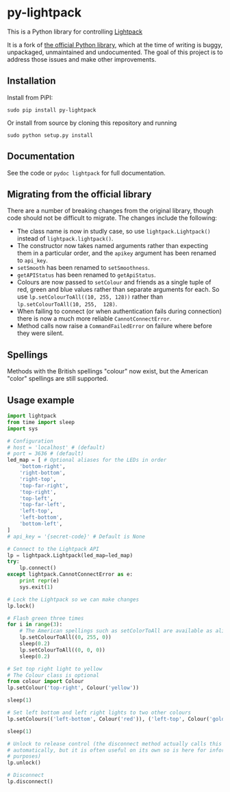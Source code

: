 py-lightpack
============

This is a Python library for controlling [Lightpack](http://lightpack.tv/)

It is a fork of [the official Python library](https://github.com/Atarity/Lightpack/blob/master/Software/apiexamples/pyLightpack/lightpack.py), which at the time of writing is buggy, unpackaged, unmaintained and undocumented.
The goal of this project is to address those issues and make other improvements.

Installation
------------

Install from PiPI:

	sudo pip install py-lightpack

Or install from source by cloning this repository and running

	sudo python setup.py install

Documentation
-------------

See the code or `pydoc lightpack` for full documentation.

Migrating from the official library
-----------------------------------

There are a number of breaking changes from the original library, though code 
should not be difficult to migrate. The changes include the following:

- The class name is now in studly case, so use `lightpack.Lightpack()` instead 
  of `lightpack.lightpack()`.
- The constructor now takes named arguments rather than expecting them in a 
  particular order, and the `apikey` argument has been renamed to `api_key`.
- `setSmooth` has been renamed to `setSmoothness`.
- `getAPIStatus` has been renamed to `getApiStatus`.
- Colours are now passed to `setColour` and friends as a single tuple of red, 
  green and blue values rather than separate arguments for each. So use 
  `lp.setColourToAll((10, 255, 128))` rather than `lp.setColourToAll(10, 255, 
  128)`.
- When failing to connect (or when authentication fails during connection) there 
  is now a much more reliable `CannotConnectError`.
- Method calls now raise a `CommandFailedError` on failure where before they 
  were silent.

Spellings
---------

Methods with the British spellings "colour" now exist, but the American "color" 
spellings are still supported.

Usage example
-------------

```python
import lightpack
from time import sleep
import sys

# Configuration
# host = 'localhost' # (default)
# port = 3636 # (default)
led_map = [ # Optional aliases for the LEDs in order
	'bottom-right',
	'right-bottom',
	'right-top',
	'top-far-right',
	'top-right',
	'top-left',
	'top-far-left',
	'left-top',
	'left-bottom',
	'bottom-left',
]
# api_key = '{secret-code}' # Default is None

# Connect to the Lightpack API
lp = lightpack.Lightpack(led_map=led_map)
try:
	lp.connect()
except lightpack.CannotConnectError as e:
	print repr(e)
	sys.exit(1)

# Lock the Lightpack so we can make changes
lp.lock()

# Flash green three times
for i in range(3):
	# The American spellings such as setColorToAll are available as aliases
	lp.setColourToAll((0, 255, 0))
	sleep(0.2)
	lp.setColourToAll((0, 0, 0))
	sleep(0.2)

# Set top right light to yellow
# The Colour class is optional
from colour import Colour
lp.setColour('top-right', Colour('yellow'))

sleep(1)

# Set left bottom and left right lights to two other colours
lp.setColours(('left-bottom', Colour('red')), ('left-top', Colour('goldenrod')))

sleep(1)

# Unlock to release control (the disconnect method actually calls this 
# automatically, but it is often useful on its own so is here for informational 
# purposes)
lp.unlock()

# Disconnect
lp.disconnect()
```
